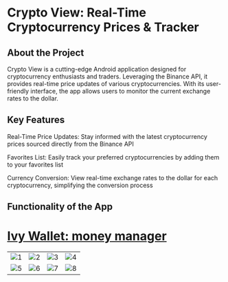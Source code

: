 <h1>Crypto View: Real-Time Cryptocurrency Prices & Tracker</h1>
<h2>About the Project</h2>
<p>Crypto View is a cutting-edge Android application designed for cryptocurrency enthusiasts and traders. Leveraging the Binance API, it provides real-time price updates of various cryptocurrencies. With its user-friendly interface, the app allows users to monitor the current exchange rates to the dollar.</p>
<h2>Key Features</h2>
<p>Real-Time Price Updates: Stay informed with the latest cryptocurrency prices sourced directly from the Binance API</p>
<p>Favorites List: Easily track your preferred cryptocurrencies by adding them to your favorites list</p>
<p>Currency Conversion: View real-time exchange rates to the dollar for each cryptocurrency, simplifying the conversion process</p>

<h2>Functionality of the App</h2>

# [Ivy Wallet: money manager](https://play.google.com/store/apps/details?id=com.ivy.wallet)

|          |             |                |       |
| :---:    |    :----:   |          :---: | :---: |
| ![1](https://user-images.githubusercontent.com/5564499/189540998-4d6cdcd3-ab4d-40f7-85d4-c82fe8a017d1.png) | ![2](https://user-images.githubusercontent.com/5564499/189541011-1ebbd8b6-50fe-432a-91e2-59206efe99ce.png) | ![3](https://user-images.githubusercontent.com/5564499/189541023-35e7f163-d639-4466-9a91-c56890d5a28e.png) | ![4](https://user-images.githubusercontent.com/5564499/189541027-d352314c-fd5c-43eb-82ad-4aba14c7b0fa.png)
| ![5](https://user-images.githubusercontent.com/5564499/189541030-1a0d7948-33af-420b-b126-936d0211c93f.png) | ![6](https://user-images.githubusercontent.com/5564499/189541035-621c4511-5ec7-4d3f-b08e-925d8da95472.png) |![7](https://user-images.githubusercontent.com/5564499/189541127-7adf5bfa-0652-461c-80f1-076b7179eb6c.png) | ![8](https://user-images.githubusercontent.com/5564499/189541040-7cab633e-be4c-40b2-a2c6-890a15edf805.png)


